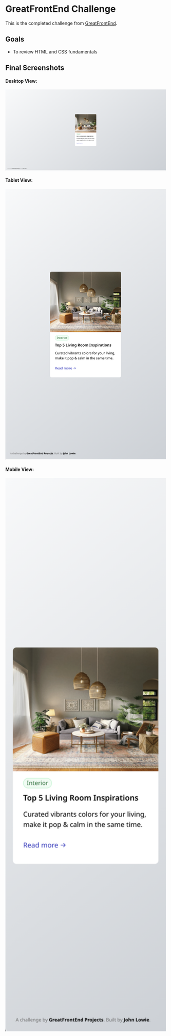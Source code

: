 # GreatFrontEnd Challenge

This is the completed challenge from [GreatFrontEnd](https://www.greatfrontend.com/).

## Goals

- To review HTML and CSS fundamentals

## Final Screenshots

#### Desktop View:

<img src="img/desktop-view.png" width="500" />

#### Tablet View:

<img src="img/tablet-view.png" width="500" />

#### Mobile View:

<img src="img/mobile-view.png" width="500" />
